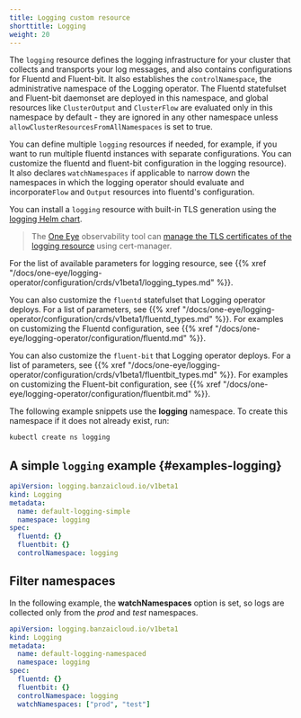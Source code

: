```yaml
---
title: Logging custom resource
shorttitle: Logging
weight: 20
---
```


The `logging` resource defines the logging infrastructure for your cluster that collects and transports your log messages, and also contains configurations for Fluentd and Fluent-bit. It also establishes the `controlNamespace`, the administrative namespace of the Logging operator. The Fluentd statefulset and Fluent-bit daemonset are deployed in this namespace, and global resources like `ClusterOutput` and `ClusterFlow` are evaluated only in this namespace by default - they are ignored in any other namespace unless `allowClusterResourcesFromAllNamespaces` is set to true.

You can define multiple `logging` resources if needed, for example, if you want to run multiple fluentd instances with separate configurations.
You can customize the fluentd and fluent-bit configuration in the logging resource). It also declares `watchNamespaces` if applicable to narrow down the namespaces in which the logging operator should evaluate and incorporate`Flow` and `Output` resources into fluentd's configuration.

You can install a `logging` resource with built-in TLS generation using the [logging Helm chart](https://github.com/banzaicloud/logging-operator/tree/master/charts/logging-operator-logging).

> The [One Eye](/products/one-eye/) observability tool can [manage the TLS certificates of the logging resource](/docs/one-eye/tls/) using cert-manager.

For the list of available parameters for logging resource, see {{% xref "/docs/one-eye/logging-operator/configuration/crds/v1beta1/logging_types.md" %}}.

You can also customize the `fluentd` statefulset that Logging operator deploys. For a list of parameters, see {{% xref "/docs/one-eye/logging-operator/configuration/crds/v1beta1/fluentd_types.md" %}}. For examples on customizing the Fluentd configuration, see {{% xref "/docs/one-eye/logging-operator/configuration/fluentd.md" %}}.

You can also customize the `fluent-bit` that Logging operator deploys. For a list of parameters, see {{% xref "/docs/one-eye/logging-operator/configuration/crds/v1beta1/fluentbit_types.md" %}}. For examples on customizing the Fluent-bit configuration, see {{% xref "/docs/one-eye/logging-operator/configuration/fluentbit.md" %}}.

The following example snippets use the **logging** namespace. To create this namespace if it does not already exist, run:

```bash
kubectl create ns logging
```

## A simple `logging` example {#examples-logging}

```yaml
apiVersion: logging.banzaicloud.io/v1beta1
kind: Logging
metadata:
  name: default-logging-simple
  namespace: logging
spec:
  fluentd: {}
  fluentbit: {}
  controlNamespace: logging
```

## Filter namespaces

In the following example, the **watchNamespaces** option is set, so logs are collected only from the *prod* and *test* namespaces.

```yaml
apiVersion: logging.banzaicloud.io/v1beta1
kind: Logging
metadata:
  name: default-logging-namespaced
  namespace: logging
spec:
  fluentd: {}
  fluentbit: {}
  controlNamespace: logging
  watchNamespaces: ["prod", "test"]
```
